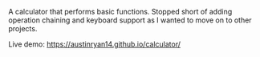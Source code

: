A calculator that performs basic functions. Stopped short of adding operation chaining and keyboard support as I wanted to move on to other projects.

Live demo: https://austinryan14.github.io/calculator/

